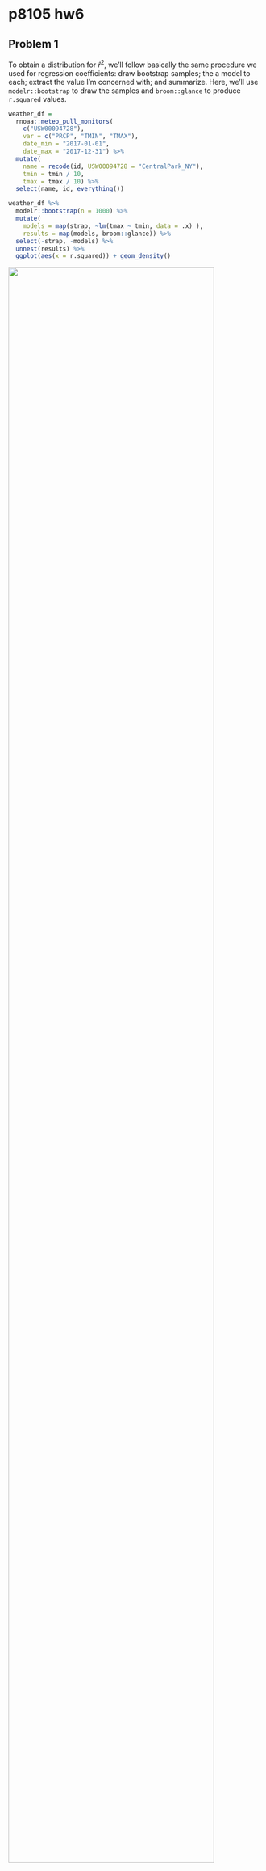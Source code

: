 p8105 hw6
================

## Problem 1

To obtain a distribution for $\hat{r}^2$, we’ll follow basically the
same procedure we used for regression coefficients: draw bootstrap
samples; the a model to each; extract the value I’m concerned with; and
summarize. Here, we’ll use `modelr::bootstrap` to draw the samples and
`broom::glance` to produce `r.squared` values.

``` r
weather_df = 
  rnoaa::meteo_pull_monitors(
    c("USW00094728"),
    var = c("PRCP", "TMIN", "TMAX"), 
    date_min = "2017-01-01",
    date_max = "2017-12-31") %>%
  mutate(
    name = recode(id, USW00094728 = "CentralPark_NY"),
    tmin = tmin / 10,
    tmax = tmax / 10) %>%
  select(name, id, everything())
```

``` r
weather_df %>% 
  modelr::bootstrap(n = 1000) %>% 
  mutate(
    models = map(strap, ~lm(tmax ~ tmin, data = .x) ),
    results = map(models, broom::glance)) %>% 
  select(-strap, -models) %>% 
  unnest(results) %>% 
  ggplot(aes(x = r.squared)) + geom_density()
```

<img src="p8105_hw6_yl5221_files/figure-gfm/unnamed-chunk-1-1.png" width="90%" />

In this example, the $\hat{r}^2$ value is high, and the upper bound at 1
may be a cause for the generally skewed shape of the distribution. If we
wanted to construct a confidence interval for $R^2$, we could take the
2.5% and 97.5% quantiles of the estimates across bootstrap samples.
However, because the shape isn’t symmetric, using the mean +/- 1.96
times the standard error probably wouldn’t work well.

We can produce a distribution for $\log(\beta_0 * \beta1)$ using a
similar approach, with a bit more wrangling before we make our plot.

``` r
weather_df %>% 
  modelr::bootstrap(n = 1000) %>% 
  mutate(
    models = map(strap, ~lm(tmax ~ tmin, data = .x) ),
    results = map(models, broom::tidy)) %>% 
  select(-strap, -models) %>% 
  unnest(results) %>% 
  select(id = `.id`, term, estimate) %>% 
  pivot_wider(
    names_from = term, 
    values_from = estimate) %>% 
  rename(beta0 = `(Intercept)`, beta1 = tmin) %>% 
  mutate(log_b0b1 = log(beta0 * beta1)) %>% 
  ggplot(aes(x = log_b0b1)) + geom_density()
```

<img src="p8105_hw6_yl5221_files/figure-gfm/unnamed-chunk-2-1.png" width="90%" />

As with $r^2$, this distribution is somewhat skewed and has some
outliers.

The point of this is not to say you should always use the bootstrap –
it’s possible to establish “large sample” distributions for strange
parameters / values / summaries in a lot of cases, and those are great
to have. But it is helpful to know that there’s a way to do inference
even in tough cases.

## Problem 2

### Data Cleaning

``` r
homicide_df =
  read_csv("./data/homicide-data.csv", na = c("", "Unknown", "NA")) %>% 
  janitor::clean_names() %>% 
  mutate(
    city_state = str_c(city, ", ", state),
    victim_age = as.numeric(victim_age),
    status = if_else(disposition == "Closed without arrest" | disposition == "Open/No arrest", "unresolved", "resolved"),
    status_numeric = if_else(status == "unresolved", 0, 1)
  ) %>% 
  filter(city_state != "Dallas, TX" & city_state != "Phoenix, AZ" & city_state != "Kansas City, MO" & city_state != "Tusla, AL") %>% 
  filter(victim_race == "White" | victim_race == "Black")
```

### Logistic Regression Model

``` r
Baltimore_reg =
  homicide_df %>% 
  filter(city_state == "Baltimore, MD") %>% 
  glm(status_numeric ~ victim_race + victim_age + victim_sex, family = binomial(link='logit') , data = .)

Baltimore_reg %>% 
  broom::tidy()
```

    ## # A tibble: 4 × 5
    ##   term             estimate std.error statistic  p.value
    ##   <chr>               <dbl>     <dbl>     <dbl>    <dbl>
    ## 1 (Intercept)       0.310     0.171        1.81 7.04e- 2
    ## 2 victim_raceWhite  0.842     0.175        4.82 1.45e- 6
    ## 3 victim_age       -0.00673   0.00332     -2.02 4.30e- 2
    ## 4 victim_sexMale   -0.854     0.138       -6.18 6.26e-10

### Adjusted odds ratio

The adjusted odds ratio of solving homicides for male victim compared to
female victim is 0.426. We are 95% confident that the true odds ratio
will fall into (0.325, 0.558).

``` r
Baltimore_reg %>% 
  broom::tidy() %>% 
  filter(term == "victim_sexMale") %>%
  mutate(
    OR = exp(estimate),
    lower_CI = exp(estimate - 1.96 * std.error),
    upper_CI = exp(estimate + 1.96 * std.error)
  ) %>% 
  select(term, OR, lower_CI, upper_CI) %>% 
  knitr::kable(digits = 3)
```

| term           |    OR | lower_CI | upper_CI |
|:---------------|------:|---------:|---------:|
| victim_sexMale | 0.426 |    0.325 |    0.558 |

### Regression for Each City ?

homicide_df %\>% drop_na(victim_age, victim_race, victim_sex) %\>%
nest(df = -city_state) %\>% mutate( models = map(.x = df,
\~glm(status_numeric \~ victim_race + victim_age + victim_sex, data =
.x, family = binomial())), results = map(models, broom::tidy) ) %\>%
mutate(OR = exp(estimate), lower_CI = exp(estimate - (1.96 \*
std.error)), upper_CI = exp(estimate + (1.96 \* std.error))) %\>%
select(city_state, term, OR, lower_CI, upper_CI)

## Problem 3

There’s no na in the data set. I converted baby sex, malform, female and
male races to factor variables.

``` r
birthwt_df =
  read_csv("./data/birthweight.csv") %>%
  janitor::clean_names() %>% 
  mutate(
    frace = as.factor(frace),
    mrace = as.factor(mrace),
    babysex = as.factor(babysex),
    malform = as.factor(malform)) 
  
  
map(birthwt_df, ~sum(is.na(.)))
```

### Model proposal

I would like to propose a model using baby’s head circumference,
mother’s weight gain during pregnancy, and baby’s length. Below are data
visualizations for bwt and the variables I’m choosing. There isn’t
extreme skewness below and I do not need to do transformation to the
variables.

``` r
birthwt_df %>% 
  ggplot(aes(x = bwt)) + 
  geom_density()
```

<img src="p8105_hw6_yl5221_files/figure-gfm/unnamed-chunk-7-1.png" width="90%" />

``` r
birthwt_df %>% 
  ggplot(aes(x = bhead)) + 
  geom_density()
```

<img src="p8105_hw6_yl5221_files/figure-gfm/unnamed-chunk-7-2.png" width="90%" />

``` r
birthwt_df %>% 
  ggplot(aes(x = blength)) + 
  geom_density()
```

<img src="p8105_hw6_yl5221_files/figure-gfm/unnamed-chunk-7-3.png" width="90%" />

``` r
birthwt_df %>% 
  ggplot(aes(x = wtgain)) + 
  geom_density()
```

<img src="p8105_hw6_yl5221_files/figure-gfm/unnamed-chunk-7-4.png" width="90%" />

### Model 1

``` r
model_1 = lm(bwt ~ bhead + blength + wtgain, data = birthwt_df)
```

The residual against fitted value plot indicate that the residuals are
approximately constant around residual = 0 line.

``` r
modelr::add_residuals(birthwt_df, model_1) %>% 
  ggplot(aes(x = bwt, y = resid)) +
  geom_point(alpha = .3)
```

<img src="p8105_hw6_yl5221_files/figure-gfm/unnamed-chunk-9-1.png" width="90%" />

### Add two models

``` r
model_2 = lm(bwt ~ blength + gaweeks, data = birthwt_df)
model_3 = lm(bwt ~ babysex + bhead + blength + babysex*bhead + babysex*blength + blength*bhead + babysex*blength*bhead, data = birthwt_df)
```

Generate Cross Validation Data Frame

``` r
cv_df = 
  crossv_mc(birthwt_df, 100) %>% 
  mutate(
    train = map(train, as_tibble),
    test = map(test, as_tibble)
  )
```

### Model Comparison

As the boxplot shows, the first regression model lm(bwt \~ bhead +
blength + wtgain) has the smallest rmse mean. The spread of model 1’s
rmse is also acceptable. Thus, I will choose the 1st regression model
among three models.

``` r
cv_df %>% 
  mutate(
    fits_1 = map(.x = train, ~lm(bwt ~ bhead + blength + wtgain, data = .x)),
    fits_2 = map(.x = train, ~lm(bwt ~ blength + gaweeks, data = .x)),
    fits_3 = map(.x = train, ~lm(bwt~ babysex + bhead + blength + babysex*bhead + babysex*blength + blength*bhead + babysex*blength*bhead, data = .x))
  ) %>% 
  mutate(
    rmse_1 = map2_dbl(.x = fits_1, .y = test, ~rmse(model = .x, data = .y)),
    rmse_2 = map2_dbl(.x = fits_2, .y = test, ~rmse(model = .x, data = .y)),
    rmse_3 = map2_dbl(.x = fits_3, .y = test, ~rmse(model = .x, data = .y))
  ) %>% 
  select(starts_with("rmse")) %>% 
  pivot_longer(
    everything(),
    names_to = "model", 
    values_to = "rmse",
    names_prefix = "rmse_"
  ) %>% 
  ggplot(aes(x = model, y = rmse)) +
  geom_boxplot()
```

<img src="p8105_hw6_yl5221_files/figure-gfm/unnamed-chunk-12-1.png" width="90%" />
